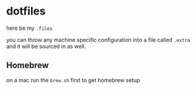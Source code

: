 # dotfiles

here be my `.files`

you can throw any machine specific configuration into a file called `.extra` and it will be sourced in as well.

## Homebrew

on a mac run the `brew.sh` first to get homebrew setup